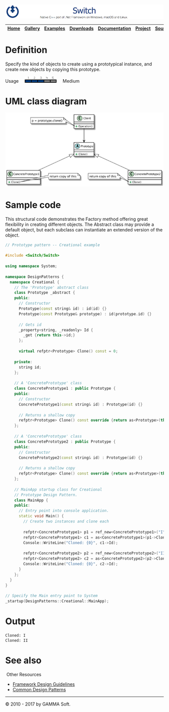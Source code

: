 ![Switch Header](Pictures/SwitchNativeC++port.png)

| [Home](Home.md) | [Gallery](Gallery.md) | [Examples](Examples.md) | [Downloads](Downloads.md) | [Documentation](Documentation.md) | [Project](https://sourceforge.net/projects/switchpro) | [Source](https://github.com/gammasoft71/switch) | [License](License.md) | [Contact](Contact.md) | [GAMMA Soft](https://gammasoft71.wixsite.com/gammasoft) |
|-----------------|-----------------------|-------------------------|-------------------------|-----------------------------------|-------------------------------------------------------|-------------------------------------------------|-----------------------|-----------------------|---------------------------------------------------------|

# Definition

Specify the kind of objects to create using a prototypical instance, and create new objects by copying this prototype.

Usage     ![Usage](Pictures/Usage3.png)     Medium

# UML class diagram

![AbstractFactory](Diagrams/UML/DesignPatterns/Prototype.png)

# Sample code

This structural code demonstrates the Factory method offering great flexibility in creating different objects. The Abstract class may provide a default object, but each subclass can instantiate an extended version of the object.

```c++
// Prototype pattern -- Creational example
 
#include <Switch/Switch>
 
using namespace System;
 
namespace DesignPatterns {
  namespace Creational {
    // The 'Prototype' abstract class
    class Prototype _abstract {
    public:
      // Constructor
      Prototype(const string& id) : id(id) {}
      Prototype(const Prototype& prototype) : id(prototype.id) {}
      
      // Gets id
      _property<string, _readonly> Id {
        _get {return this->id;}
      };
      
      virtual refptr<Prototype> Clone() const = 0;
 
    private:
      string id;
    };
    
    // A 'ConcretePrototype' class
    class ConcretePrototype1 : public Prototype {
    public:
      // Constructor
      ConcretePrototype1(const string& id) : Prototype(id) {}
      
      // Returns a shallow copy
      refptr<Prototype> Clone() const override {return as<Prototype>(this->MemberwiseClone<ConcretePrototype1>());}
    };
    
    // A 'ConcretePrototype' class
    class ConcretePrototype2 : public Prototype {
    public:
      // Constructor
      ConcretePrototype2(const string& id) : Prototype(id) {}
      
      // Returns a shallow copy
      refptr<Prototype> Clone() const override {return as<Prototype>(this->MemberwiseClone<ConcretePrototype2>());}
    };
    
    // MainApp startup class for Creational
    // Prototype Design Pattern.
    class MainApp {
    public:
      // Entry point into console application.
      static void Main() {
        // Create two instances and clone each
        
        refptr<ConcretePrototype1> p1 = ref_new<ConcretePrototype1>("I");
        refptr<ConcretePrototype1> c1 = as<ConcretePrototype1>(p1->Clone());
        Console::WriteLine("Cloned: {0}", c1->Id);
        
        refptr<ConcretePrototype2> p2 = ref_new<ConcretePrototype2>("II");
        refptr<ConcretePrototype2> c2 = as<ConcretePrototype2>(p2->Clone());
        Console::WriteLine("Cloned: {0}", c2->Id);
      }
    };
  }
}
 
// Specify the Main entry point to System
_startup(DesignPatterns::Creational::MainApp);
```

# Output

```
Cloned: I
Cloned: II
```

# See also
​
Other Resources

* [Framework Design Guidelines](FrameworkDesignGuidelines.md)
* [Common Design Patterns](CommonDesignPatterns.md)

______________________________________________________________________________________________

© 2010 - 2017 by GAMMA Soft.
